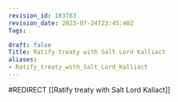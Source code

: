 ```yaml
---
revision_id: 103783
revision_date: 2023-07-24T23:45:40Z
Tags:

draft: false
Title: Ratify treaty with Salt Lord Kalliact
aliases:
- Ratify_treaty_with_Salt_Lord_Kalliact
---
```

#REDIRECT [[Ratify treaty with Salt Lord Kaliact]]